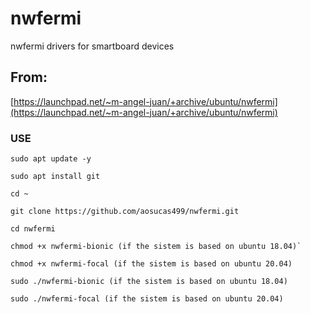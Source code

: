 # nwfermi
nwfermi drivers for smartboard devices

## From:
[https://launchpad.net/~m-angel-juan/+archive/ubuntu/nwfermi](https://launchpad.net/~m-angel-juan/+archive/ubuntu/nwfermi)

  ### USE
  
    sudo apt update -y

    sudo apt install git

    cd ~ 

    git clone https://github.com/aosucas499/nwfermi.git

    cd nwfermi
    
    chmod +x nwfermi-bionic (if the sistem is based on ubuntu 18.04)`
    
    chmod +x nwfermi-focal (if the sistem is based on ubuntu 20.04)
    
    sudo ./nwfermi-bionic (if the sistem is based on ubuntu 18.04)	  

    sudo ./nwfermi-focal (if the sistem is based on ubuntu 20.04)	   

